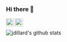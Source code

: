 ### Hi there 👋

<a href="https://www.instagram.com/farmerofbits/">
  <img align="left" alt="jdillard's Instagram" width="22px" src="https://cdn.jsdelivr.net/npm/simple-icons@v3/icons/instagram.svg" />
</a>
<a href="https://www.reddit.com/user/logicwon/">
  <img align="left" alt="jdillard's Reddit" width="22px" src="https://cdn.jsdelivr.net/npm/simple-icons@v3/icons/reddit.svg" />
</a>

<br />

![jdillard's github stats](https://github-readme-stats.vercel.app/api?username=jdillard&show_icons=true&hide_border=true)
